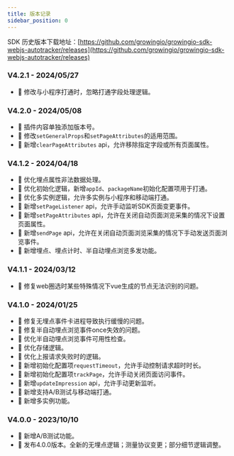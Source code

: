 ```yaml
---
title: 版本记录
sidebar_position: 0
---
```


SDK 历史版本下载地址：[https://github.com/growingio/growingio-sdk-webjs-autotracker/releases](https://github.com/growingio/growingio-sdk-webjs-autotracker/releases)

### V4.2.1 - 2024/05/27

- 🌟 修改与小程序打通时，忽略打通字段处理逻辑。

### V4.2.0 - 2024/05/08

- 🌟 插件内容单独添加版本号。
- 🌟 修改`setGeneralProps`和`setPageAttributes`的适用范围。
- 🎉 新增`clearPageAttributes` api，允许移除指定字段或所有页面属性。

### V4.1.2 - 2024/04/18

- 🌟 优化埋点属性非法数据处理。
- 🌟 优化初始化逻辑，新增`appId`、`packageName`初始化配置项用于打通。
- 🌟 优化多实例逻辑，允许多实例与小程序和移动端打通。
- 🎉 新增`setPageListener` api，允许手动监听SDK页面变更事件。
- 🎉 新增`setPageAttributes` api，允许在关闭自动页面浏览采集的情况下设置页面属性。
- 🎉 新增`sendPage` api，允许在关闭自动页面浏览采集的情况下手动发送页面浏览事件。
- 🎉 新增埋点、埋点计时、半自动埋点浏览多发功能。

### V4.1.1 - 2024/03/12

- 🐞 修复web圈选时某些特殊情况下vue生成的节点无法识别的问题。

### V4.1.0 - 2024/01/25

- 🐞 修复无埋点事件卡进程导致执行缓慢的问题。
- 🐞 修复半自动埋点浏览事件once失效的问题。
- 🌟 优化半自动埋点浏览事件可用性检查。
- 🌟 优化存储逻辑。
- 🌟 优化上报请求失败时的逻辑。
- 🎉 新增初始化配置项`requestTimeout`，允许手动控制请求超时时长。
- 🎉 新增初始化配置项`trackPage`，允许手动关闭页面访问事件。
- 🎉 新增`updateImpression` api，允许手动更新监听。
- 🎉 新增支持A/B测试与移动端打通。
- 🎉 新增多实例功能。

### V4.0.0 - 2023/10/10

- 🎉 新增A/B测试功能。
- 🎉 发布4.0.0版本。全新的无埋点逻辑；测量协议变更；部分细节逻辑调整。
